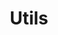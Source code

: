 ---
title: Utils
solution: turing
download: true
github-url: https://github.com/openturing/turing-utils
download-url: https://github.com/openturing/turing/releases/download/v0.3.4/turing-utils.zip
description: Sample Configurations and Scripts.
---